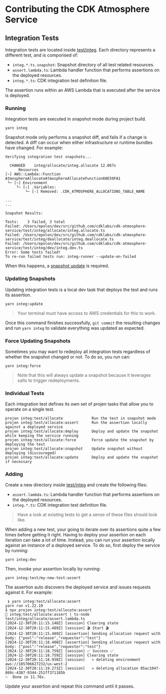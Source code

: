# Contributing the CDK Atmosphere Service

## Integration Tests

Integration tests are located inside [test/integ](./test/integ/). Each directory represents a different test,
and is comporised of:

- `integ.*.ts.snapshot`: Snapshot directory of all test related resources.
- `assert.lambda.ts`: Lambda handler function that performs assertions on the deployed resources.
- `integ.*.ts`: CDK integration test definition file.

The assertion runs within an AWS Lambda that is executed after the service is deployed.

### Running

Integration tests are executed in snapshot mode during project build.

`yarn integ`

Snapshot mode only performs a snapshot diff, and fails if a change is detected. A diff can occur
when either infrastructure or runtime bundles have changed. For example:

```console
Verifying integration test snapshots...

  CHANGED    integ/allocate/integ.allocate 12.067s
      Resources
[~] AWS::Lambda::Function AtmosphereAllocateAtmosphereAllocateFunction60E59FA1
 └─ [~] Environment
     └─ [~] .Variables:
         └─ [-] Removed: .CDK_ATMOSPHERE_ALLOCATIONS_TABLE_NAME

...
...

Snapshot Results: 

Tests:    3 failed, 3 total
Failed: /Users/epolon/dev/src/github.com/cdklabs/cdk-atmosphere-service/test/integ/allocate/integ.allocate.ts
Failed: /Users/epolon/dev/src/github.com/cdklabs/cdk-atmosphere-service/test/integ/deallocate/integ.deallocate.ts
Failed: /Users/epolon/dev/src/github.com/cdklabs/cdk-atmosphere-service/test/integ/dev/integ.dev.ts
Error: Some tests failed!
To re-run failed tests run: integ-runner --update-on-failed
```

When this happens, a [snapshot update](#updating-snapshots) is required.

### Updating Snapshots

Updating integration tests is a local dev task that deploys the test and runs its assertion.

`yarn integ:update`

> Your terminal must have access to AWS credentials for this to work.

Once this command finishes successfully, `git commit` the resulting changes and run `yarn integ` to validate
everything was updated as expected.

### Force Updating Snapshots

Sometimes you may want to redeploy all integration tests regardless of whether the snapshot changed or not.
To do so, you run can:

```console
yarn integ:force
```

> Note that this will always update a snapshot because it leverages salts to trigger redeployments.

### Individual Tests

Each integration test defines its own set of projen tasks that allow you to operate on a single test.

```console
projen integ:test/allocate             Run the test in snapshot mode
projen integ:test/allocate:assert      Run the assertion locally against a deployed service
projen integ:test/allocate:deploy      Deploy and update the snapshot while keeping the service running
projen integ:test/allocate:force       Force update the snapshot by deploying the test
projen integ:test/allocate:snapshot    Update snapshot without deploying (discoureged)
projen integ:test/allocate:update      Deploy and update the snapshot if necessary
```

### Adding

Create a new directory inside [test/integ](./test/integ/) and create the following files:

- `assert.lambda.ts`: Lambda handler function that performs assertions on the deployed resources.
- `integ.*.ts`: CDK integration test definition file.

> Have a look at existing tests to get a sense of these files should look like.

When adding a new test, your going to iterate over its assertions quite a few times before getting it right.
Having to deploy your assertion on each iteration can take a lot of time. Instead, you can run your
assertion locally against an instance of a deployed service. To do so, first deploy the service by running:

```console
yarn integ:dev
```

Then, invoke your assertion locally by running:

```console
yarn integ:test/my-new-test:assert
```

The assertion auto discovers the deployed service and issues requests against it. For example:

```console
 ❯ yarn integ:test/allocate:assert
yarn run v1.22.19
$ npx projen integ:test/allocate:assert
👾 integ:test/allocate:assert | ts-node test/integ/allocate/assert.lambda.ts
[2024-12-30T20:11:15.140Z] [session] Clearing state
[2024-12-30T20:11:15.489Z] [session] 🎬 Start 🎬
[2024-12-30T20:11:15.489Z] [assertion] Sending allocation request with body: {"pool":"release","requester":"test"}
[2024-12-30T20:11:18.400Z] [assertion] Sending allocation request with body: {"pool":"release","requester":"test"}
[2024-12-30T20:11:18.759Z] [session] ✅ Success ✅
[2024-12-30T20:11:18.759Z] [session] Clearing state
[2024-12-30T20:11:18.930Z] [session]   » deleting environment aws://185706627232/us-west-2
[2024-12-30T20:11:19.273Z] [session]   » deleting allocation 05ac1047-869c-4387-9344-251ff371185b
✨  Done in 11.76s.
```

Update your assertion and repeat this command until it passes.
